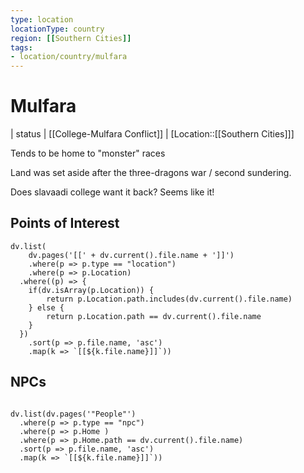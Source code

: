 ```yaml
---
type: location
locationType: country
region: [[Southern Cities]]
tags: 
- location/country/mulfara
---
```


# Mulfara

| status	| [[College-Mulfara Conflict]] |
[Location::[[Southern Cities]]]


Tends to be home to "monster" races

Land was set aside after the three-dragons war / second sundering. 

Does slavaadi college want it back? Seems like it! 


## Points of Interest
```dataviewjs
dv.list(
	dv.pages('[[' + dv.current().file.name + ']]')
	.where(p => p.type == "location")
	.where(p => p.Location)
  .where((p) => {
  	if(dv.isArray(p.Location)) {
		return p.Location.path.includes(dv.current().file.name)	
	} else {
		return p.Location.path == dv.current().file.name
	}
  })
  	.sort(p => p.file.name, 'asc')
	.map(k => `[[${k.file.name}]]`))

```

## NPCs

```dataviewjs

dv.list(dv.pages('"People"')
  .where(p => p.type == "npc")
  .where(p => p.Home )
  .where(p => p.Home.path == dv.current().file.name)
  .sort(p => p.file.name, 'asc')
  .map(k => `[[${k.file.name}]]`))
  
```
